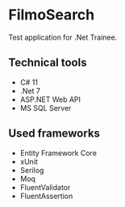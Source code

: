 # FilmoSearch

Test application for .Net Trainee.

## Technical tools
* C# 11
* .Net 7
* ASP.NET Web API
* MS SQL Server

## Used frameworks
* Entity Framework Core
* xUnit
* Serilog
* Moq
* FluentValidator
* FluentAssertion